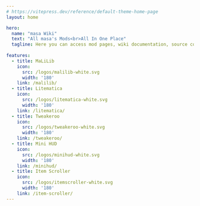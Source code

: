 ```yaml
---
# https://vitepress.dev/reference/default-theme-home-page
layout: home

hero:
  name: "masa Wiki"
  text: "All masa's Mods<br>All In One Place"
  tagline: Here you can access mod pages, wiki documentation, source code and more...
  
features:
  - title: MaLiLib
    icon:
      src: /logos/malilib-white.svg
      width: '180'
    link: /malilib/
  - title: Litematica
    icon:
      src: /logos/litematica-white.svg
      width: '180'
    link: /litematica/
  - title: Tweakeroo
    icon:
      src: /logos/tweakeroo-white.svg
      width: '180'
    link: /tweakeroo/
  - title: Mini HUD
    icon:
      src: /logos/minihud-white.svg
      width: '180'
    link: /minihud/
  - title: Item Scroller
    icon:
      src: /logos/itemscroller-white.svg
      width: '180'
    link: /item-scroller/
---
```


<style>
body.home a.VPFeature img {
  margin: auto
}

body.home a.VPFeature h2.title {
  margin: auto;
  font-size: 2em;
  text-shadow: rgba(0, 0, 0, 0.19) 0px 10px 20px,
                rgba(0, 0, 0, 0.23) 0px 6px 6px;
}

body.home a.VPFeature[href*="Masa-Wiki"] {
  border-radius: 12px;
  box-shadow: rgba(0, 0, 0, 0.19) 0px 10px 20px,
              rgba(0, 0, 0, 0.23) 0px 6px 6px;
  overflow: hidden;
  transition: all .2s ease-in-out;
  padding-bottom: 16px;
}

body.home a.VPFeature.link[href*="Masa-Wiki"]:hover {
  transform: scale(1.05);
  cursor: pointer;
  border-color: inherit;
}

body.home a.VPFeature.link[href*="malilib"] {
  border: 4px solid var(--vp-c-malilib-soft);
  color: var(--vp-c-malilib-base);
}

body.home a.VPFeature.link[href*="malilib"]:hover {
  border-color: var(--vp-c-malilib-dark);
}

body.home a.VPFeature.link[href*="litematica"] {
  border: 4px solid var(--vp-c-litematica-soft);
  color: var(--vp-c-litematica-base);
}

body.home a.VPFeature.link[href*="litematica"]:hover {
  border-color: var(--vp-c-litematica-dark);
}

body.home a.VPFeature.link[href*="tweakeroo"] {
  border: 4px solid var(--vp-c-tweakeroo-soft);
  color: var(--vp-c-tweakeroo-base);
}

body.home a.VPFeature.link[href*="tweakeroo"]:hover {
  border: 4px solid var(--vp-c-tweakeroo-dark);
}

body.home a.VPFeature.link[href*="minihud"] {
  border: 4px solid var(--vp-c-minihud-soft);
  color: var(--vp-c-minihud-base);
}

body.home a.VPFeature.link[href*="minihud"]:hover {
  border: 4px solid var(--vp-c-minihud-dark);
}

body.home a.VPFeature.link[href*="item-scroller"] {
  border: 4px solid var(--vp-c-itemscroller-soft);
  color: var(--vp-c-itemscroller-base);
}

body.home a.VPFeature.link[href*="iteam-scroller"]:hover {
  border: 4px solid var(--vp-c-itemscroller-dark);
}

</style>
